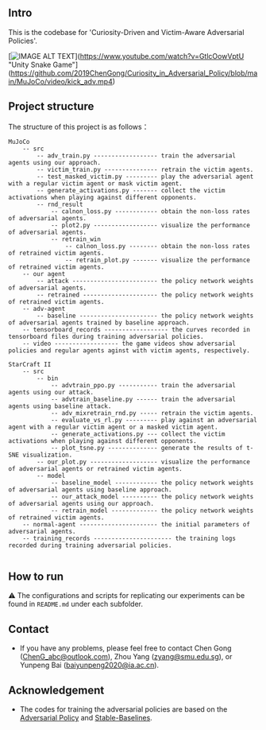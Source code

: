 ## Intro

This is the codebase for 'Curiosity-Driven and Victim-Aware Adversarial Policies'.

[![IMAGE ALT TEXT]([http://img.youtube.com/vi/GtlcOowVptU/0.jpg)](https://www.youtube.com/watch?v=GtlcOowVptU "Unity Snake Game"](https://github.com/2019ChenGong/Curiosity_in_Adversarial_Policy/blob/main/MuJoCo/video/kick_adv.mp4)

## Project structure

The structure of this project is as follows：
```
MuJoCo
    -- src
        -- adv_train.py ------------------ train the adversarial agents using our approach.
        -- victim_train.py --------------- retrain the victim agents.
        -- test_masked_victim.py --------- play the adversarial agent with a regular victim agent or mask victim agent.
        -- generate_activations.py ------- collect the victim activations when playing against different opponents.
        -- rnd_result
            -- calnon_loss.py ------------ obtain the non-loss rates of adversarial agents.
            -- plot2.py ------------------ visualize the performance of adversarial agents.
            -- retrain_win
                -- calnon_loss.py -------- obtain the non-loss rates of retrained victim agents.
                -- retrain_plot.py ------- visualize the performance of retrained victim agents.
    -- our agent
        -- attack ------------------------ the policy network weights of adversarial agents.
        -- retrained --------------------- the policy network weights of retrained victim agents.
    -- adv-agent
        -- baseline ---------------------- the policy network weights of adversarial agents trained by baseline approach.
    -- tensorboard_records ------------------ the curves recorded in tensorboard files during training adversarial policies.
    -- video ------------------ the game videos show adversarial policies and regular agents aginst with victim agents, respectively.
        
StarCraft II
    -- src
        -- bin
            -- advtrain_ppo.py ----------- train the adversarial agents using our attack.
            -- advtrain_baseline.py ------ train the adversarial agents using baseline attack.
            -- adv_mixretrain_rnd.py ----- retrain the victim agents.
            -- evaluate_vs_rl.py --------- play against an adversarial agent with a regular victim agent or a masked victim agent.
            -- generate_activations.py --- collect the victim activations when playing against different opponents.
            -- plot_tsne.py -------------- generate the results of t-SNE visualization.
        -- our_plot.py ------------------- visualize the performance of adversarial agents or retrained victim agents.
        -- model
            -- baseline_model ------------ the policy network weights of adversarial agents using baseline approach.
            -- our_attack_model ---------- the policy network weights of adversarial agents using our approach.
            -- retrain_model ------------- the policy network weights of retrained victim agents.
    -- normal-agent ---------------------- the initial parameters of adversarial agents.
    -- training_records ---------------------- the training logs recorded during training adversarial policies.
            
```

## How to run

⚠️ The configurations and scripts for replicating our experiments can be found in `README.md` under each subfolder. 

## Contact

- If you have any problems, please feel free to contact Chen Gong (ChenG_abc@outlook.com), Zhou Yang (zyang@smu.edu.sg), or Yunpeng Bai (baiyunpeng2020@ia.ac.cn).

## Acknowledgement

- The codes for training the adversarial policies are based on the [Adversarial Policy](https://github.com/psuwuxian/rl_adv_valuediff) and [Stable-Baselines](https://github.com/hill-a/stable-baselines).
